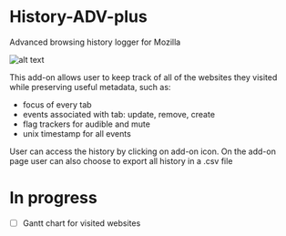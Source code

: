 # History-ADV-plus
Advanced browsing history logger for Mozilla 

![alt text](https://addons.cdn.mozilla.net/user-media/previews/full/230/230030.png?modified=1577409130)

This add-on allows user to keep track of all of the websites they visited while preserving useful metadata, such as:
- focus of every tab
- events associated with tab: update, remove, create
- flag trackers for audible and mute
- unix timestamp for all events

User can access the history by clicking on add-on icon. On the add-on page user can also choose to export all history in a .csv file

# In progress
- [ ] Gantt chart for visited websites
